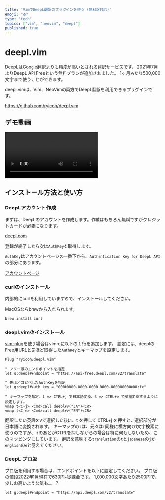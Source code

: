 ```yaml
---
title: 'VimでDeepL翻訳のプラグインを使う (無料版対応)'
emoji: "⛳"
type: "tech"
topics: ["vim", "neovim", "deepl"]
published: true
---
```


# deepl.vim

DeepLはGoogle翻訳よりも精度が高いとされる翻訳サービスです。
2021年7月よりDeepL API Freeという無料プランが追加されました。
1ヶ月あたり500,000文字まで使うことができます。

deepl.vimは、Vim、NeoVimの両方でDeepL翻訳を利用できるプラグインです。

https://github.com/ryicoh/deepl.vim

## デモ動画

![デモ動画](https://user-images.githubusercontent.com/37844673/148679023-6814c111-6ada-4279-99ea-cd29afc6a1f3.mov)

## インストール方法と使い方

### DeepLアカウント作成

まずは、DeepLのアカウントを作成します。作成はもちろん無料ですがクレジットカードが必要になります。

[deepl.com](https://www.deepl.com)

登録が終了したら次は`AuthKey`を取得します。

`AuthKey`はアカウントページの一番下から、`Authentication Key for DeepL API` の部分にあります。

[アカウントページ](https://www.deepl.com/pro-account/summary)

### curlのインストール

内部的にcurlを利用していますので、インストールしてください。

MacOSならbrewから入れられます。

```bash
brew install curl
```


### deepl.vimのインストール

[vim-plug](https://github.com/junegunn/vim-plug)を使う場合はvimrcに以下の１行を追加します。
設定には、deeplのFree用URLと先ほど取得した`AuthKey`とキーマップを設定します。


```vim:.vimrc
Plug "ryicoh/deepl.vim"

" フリー版のエンドポイントを指定
let g:deepl#endpoint = "https://api-free.deepl.com/v2/translate"

" 先ほどコピペしたAuthKeyを指定
let g:deepl#auth_key = "00000000-0000-0000-0000-000000000000:fx"

" キーマップを指定。t => CTRL+j で日本語変換、t => CTRL+e で英語変換するように設定します。
vmap t<C-j> <Cmd>call deepl#v("JA")<CR>
vmap t<C-e> <Cmd>call deepl#v("EN")<CR>
```

翻訳したい英語をvで選択した後に、t を押して CTRL+j を押すと、選択部分が日本語に変換されます。
キーマップの`t`は、元々は`f`同様に横方向の1文字検索に使うのですが、
`t`のあとがCTRLを押しながらの場合は特に何もしないため、このマッピングにしています。
翻訳を意味する`translation`の`t`と`japanese`の`j`か`english`の`e`と覚えてください。

### DeepL プロ版

プロ版を利用する場合は、エンドポイントを以下に設定してください。
プロ版の値段2022年1月現在で630円+従課金です。
1,000,000文字あたり2500円で、少しお高いような気も。。？

```vim:.vimrc
let g:deepl#endpoint = "https://api.deepl.com/v2/translate"
```
